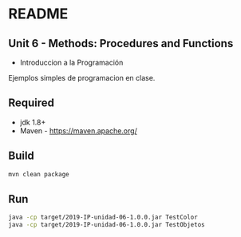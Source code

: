 # README

## Unit 6 - Methods: Procedures and Functions
* Introduccion a la Programación

Ejemplos simples de programacion en clase.

## Required

* jdk 1.8+
* Maven - https://maven.apache.org/

## Build
```sh
mvn clean package
```

## Run
```sh
java -cp target/2019-IP-unidad-06-1.0.0.jar TestColor
java -cp target/2019-IP-unidad-06-1.0.0.jar TestObjetos
```
